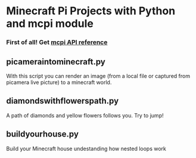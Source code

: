 # Minecraft Pi Projects with Python and mcpi module


### First of all! Get [mcpi API reference](https://www.stuffaboutcode.com/p/minecraft-api-reference.html)


## picameraintominecraft.py

With this script you can render an image (from a local file or captured from picamera live picture) to a minecraft world.

## diamondswithflowerspath.py

A path of diamonds and yellow flowers follows you. Try to jump!

## buildyourhouse.py

Build your Minecraft house undestanding how nested loops work


